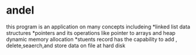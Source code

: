 # andel
this  program is an application on many concepts includeing
  *linked list data structures
  *pointers and its operations like pointer to arrays and heap dynamic memory allocation
  *stuents record has the capability to add , delete,seaerch,and store data on file at hard disk
  
